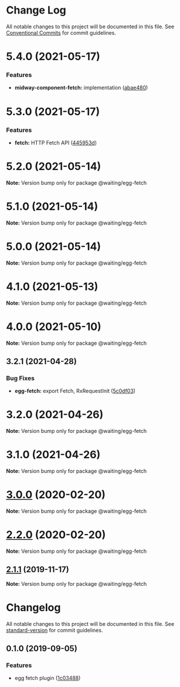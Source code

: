 # Change Log

All notable changes to this project will be documented in this file.
See [Conventional Commits](https://conventionalcommits.org) for commit guidelines.

# 5.4.0 (2021-05-17)


### Features

* **midway-component-fetch:** implementation ([abae480](https://github.com/waitingsong/rxxfetch/commit/abae480513cd2892979b90d7b6941342bf8c9ade))





# 5.3.0 (2021-05-17)


### Features

* **fetch:** HTTP Fetch API ([445953d](https://github.com/waitingsong/rxxfetch/commit/445953d7bcca0fc0545bede4ffbe1e0a2acc7d11))





# 5.2.0 (2021-05-14)

**Note:** Version bump only for package @waiting/egg-fetch





# 5.1.0 (2021-05-14)

**Note:** Version bump only for package @waiting/egg-fetch





# 5.0.0 (2021-05-14)

**Note:** Version bump only for package @waiting/egg-fetch





# 4.1.0 (2021-05-13)

**Note:** Version bump only for package @waiting/egg-fetch





# 4.0.0 (2021-05-10)

**Note:** Version bump only for package @waiting/egg-fetch





## 3.2.1 (2021-04-28)


### Bug Fixes

* **egg-fetch:** export Fetch, RxRequestInit ([5c0df03](https://github.com/waitingsong/rxxfetch/commit/5c0df03e274e7bd120b7540aad34120a7dbe84db))





# 3.2.0 (2021-04-26)

**Note:** Version bump only for package @waiting/egg-fetch





# 3.1.0 (2021-04-26)

**Note:** Version bump only for package @waiting/egg-fetch





# [3.0.0](https://github.com/waitingsong/rxxfetch/compare/v2.2.0...v3.0.0) (2020-02-20)

**Note:** Version bump only for package @waiting/egg-fetch





# [2.2.0](https://github.com/waitingsong/rxxfetch/compare/v2.1.1...v2.2.0) (2020-02-20)

**Note:** Version bump only for package @waiting/egg-fetch





## [2.1.1](https://github.com/waitingsong/rxxfetch/compare/v2.1.0...v2.1.1) (2019-11-17)

**Note:** Version bump only for package @waiting/egg-fetch





# Changelog

All notable changes to this project will be documented in this file. See [standard-version](https://github.com/conventional-changelog/standard-version) for commit guidelines.

## 0.1.0 (2019-09-05)


### Features

* egg fetch plugin ([1c03488](https://github.com/waitingsong/egg-fetch/commit/1c03488))
